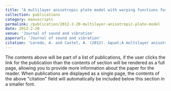 ```yaml
---
title: "A multilayer anisotropic plate model with warping functions for the study of vibrations reformulated from Woodcock's work."
collection: publications
category: manuscripts
permalink: /publication/2012-2-20-multilayer-anisotropic-plate-model
date: 2012-2-20
venue: 'Journal of sound and vibration'
paperurl: 'Journal of sound and vibration'
citation: 'Loredo, A. and Castel, A. (2012). &quot;A multilayer anisotropic plate model with warping functions for the study of vibrations reformulated from Woodcock&apos;s work.&quot; <i>Journal 1</i>. 332(102–125).'
---
```


The contents above will be part of a list of publications, if the user clicks the link for the publication than the contents of section will be rendered as a full page, allowing you to provide more information about the paper for the reader. When publications are displayed as a single page, the contents of the above "citation" field will automatically be included below this section in a smaller font.
